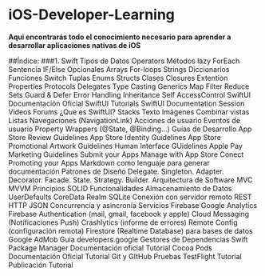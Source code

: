 # iOS-Developer-Learning
**Aqui encontrarás todo el conocimiento necesario para aprender a desarrollar aplicaciones nativas de iOS**

##Índice:
###1. Swift
Tipos de Datos
Operators
Métodos
lazy
ForEach
Sentencia IF/Else
Opcionales
Arrays
For-loops
Strings
Diccionarios
Funciones
Switch
Tuplas
Enums
Structs
Clases
Closures
Extention
Properties
Protocols
Delegates
Type Casting
Generics
Map Filter Reduce
Sets
Guard & Defer
Error Handling
Inheritance
Self
AccessControl
SwiftUI
Documentación Oficial
SwiftUI Tutorials
SwiftUI Documentation
Session Videos
Forums
¿Que es SwiftUI?
Stacks
Texto
Imágenes
Combinar vistas
Listas
Navegaciones (NavigationLink)
Acciones de usuario
Eventos de usuario
Property Wrappers (@State, @Binding…)
Guías de Desarrollo
App Store Review Guidelines
App Store Identity Guidelines
App Store Promotional Artwork Guidelines
Human Interface GUidelines
Apple Pay Marketing Guidelines
Submit your Apps 
Manage with App Store Conect
Promoting your Apps
Markdown como lenguaje para generar documentación
Patrones de Diseño
Delegate.
Singleton.
Adapter.
Decorator.
Facade.
State.
Strategy.
Builder.
Arquitectura de Software
MVC
MVVM
Principios SOLID
Funcionalidades
Almacenamiento de Datos
UserDefaults
CoreData
Realm
SQLite
Conexión con servidor remoto
REST
HTTP
JSON
Concurrencia y asincronía
Servicios Firebase
Google Analytics
Firebase Authentication (mail, gmail, facebook y apple)
Cloud Messaging (Notificaciones Push)
Crashlytics (informe de errores)
Remote Config (configuración remota)
Firestore (Realtime Database) para bases de datos
Google AdMob
Guia developers.google
Gestores de Dependencias
Swift Package Manager
Documentación oficial
Tutorial
Cocoa Pods
Documentación Oficial
Tutorial
Git y GItHub
Pruebas
TestFlight
Tutorial
Publicación
Tutorial
